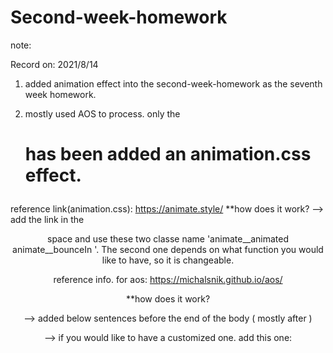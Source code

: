 # Second-week-homework

note:

Record on: 2021/8/14

1. added animation effect into the second-week-homework as the seventh week homework.

2. mostly used AOS to process. only the <h1> has been added an animation.css effect.


reference link(animation.css):
https://animate.style/
**how does it work?
--> add the link in the <header> space and use these two classe name 'animate__animated animate__bounceIn '. 
    The second one depends on what function you would like to have, so it is changeable.
    
reference info. for aos:
https://michalsnik.github.io/aos/

**how does it work?

--> added below sentences before the end of the body ( mostly after </footer>)
<link rel="stylesheet" href="https://unpkg.com/aos@next/dist/aos.css" />
<script src="https://unpkg.com/aos@next/dist/aos.js"></script>
<script>
 AOS.init();
</script>

--> if you would like to have a customized one. add this one:

<link rel="stylesheet" href="https://unpkg.com/aos@next/dist/aos.css" />
<script src="https://unpkg.com/aos@next/dist/aos.js"></script>
<script>
AOS.init({
  // Global settings:
  disable: false, // accepts following values: 'phone', 'tablet', 'mobile', boolean, expression or function
  startEvent: 'DOMContentLoaded', // name of the event dispatched on the document, that AOS should initialize on
  initClassName: 'aos-init', // class applied after initialization
  animatedClassName: 'aos-animate', // class applied on animation
  useClassNames: false, // if true, will add content of `data-aos` as classes on scroll
  disableMutationObserver: false, // disables automatic mutations' detections (advanced)
  debounceDelay: 50, // the delay on debounce used while resizing window (advanced)
  throttleDelay: 99, // the delay on throttle used while scrolling the page (advanced)
  

  // Settings that can be overridden on per-element basis, by `data-aos-*` attributes:
  offset: 120, // offset (in px) from the original trigger point -->從哪個位置開始跑效果，預設的位置已經很好的。
  delay: 0, // values from 0 to 3000, with step 50ms
  duration: 400, // values from 0 to 3000, with step 50ms -->最好不要超過一分鐘，最好的值是400,600,800。
  easing: 'ease', // default easing for AOS animations
  once: true, // whether animation should happen only once - while scrolling down -->如果希望效果一直出現，就改false。
  mirror: false, // whether elements should animate out while scrolling past them
  anchorPlacement: 'top-bottom', // defines which position of the element regarding to window should trigger the animation

});
</script>
